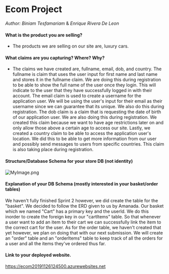 # Ecom Project
*Author: Biniam Tesfamariam* & *Enrique Rivera De Leon*    

#### What is the product you are selling?  
- The products we are selling on our site are, luxury cars.    
#### What claims are you capturing? Where? Why?  
- The claims we have created are, fullname, email, dob, and country. The fullname is claim that uses
the user input for first name and last name and stores it in the fullname claim. We are doing this during registration
to be able to show the full name of the user once they login. This will indicate to the user that they have successfully logged 
in with their account. The email claim is used to create a username for the application user. We will be using the user's input for their email
as their username since we can guarantee that its unique. We also do this during registration. The dob claim is a claim that is requesting the date of birth
of our application user. We are also doing this during registration. We created this claim because we want to have age restrictions later on and only
allow those above a certain age to access our site. Lastly, we created a country claim to be able to access the application user's location. We did this to be able
to get more information from our user and possibly send messages to users from specific countries. This claim is also taking place during registration.

#### Structure/Database Schema for your store DB (not identity)  
![MyImage.png](https://dev.azure.com/Biniam-Enrique401ECom/c6a39389-7db6-452b-b285-1faf58ec21f1/_apis/git/repositories/78bf6ad1-d773-4add-aa30-5ac9b4cd81ea/Items?path=%2FSchema.png&versionDescriptor%5BversionOptions%5D=0&versionDescriptor%5BversionType%5D=0&versionDescriptor%5Bversion%5D=Development&download=false&resolveLfs=true&%24format=octetStream&api-version=5.0-preview.1)


#### Explanation of your DB Schema (mostly interested in your basket/order tables)  
We haven't fully finished Sprint 2 however, we did create the table for the "basket". We decided to follow the ERD given to us by Amanada. Our basket which we named
"Cart" has a primary key and the userId. We do this inorder to create the foreign key in our "cartItems" table. So that whenever a user want to add an item to their cart 
we can successfully link the item to the correct cart for the user. As for the order table, we haven't created that yet however, we plan on doing that with our next submission.
We will create an "order" table and an "orderItems" table to keep track of all the orders for a user and all the items they've ordered thus far.

#### Link to your deployed website.  
https://ecom20191126124500.azurewebsites.net